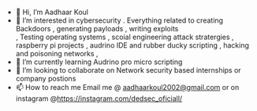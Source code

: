 - 👋 Hi, I’m Aadhaar Koul
- 👀 I’m interested in cybersecurity . Everything related to creating Backdoors , generating payloads , writing exploits  
, Testing operating systems , scoial engineering attack stratergies , raspberry pi projects , audrino IDE and rubber ducky scripting , hacking and poisoning networks ,
- 🌱 I’m currently learning Audrino pro micro scripting
- 💞️ I’m looking to collaborate on Network security based internships or company postions
- 📫 How to reach me Email me @ aadhaarkoul2002@gmail.com or on instagram @https://instagram.com/dedsec_oficiall/
<!---
Aadhaar-debug/Aadhaar-debug is a ✨ special ✨ repository because its `README.md` (this file) appears on your GitHub profile.
You can click the Preview link to take a look at your changes.
--->
